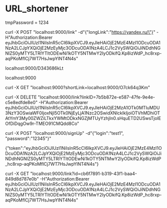 # URL_shortener


tmpPassword = 1234


curl -X POST "localhost:9000/link" -d"{\"longLink\":\"https://yandex.ru/\"}" -H"Authorization:Bearer eyJhbGciOiJIUzI1NiIsInR5cCI6IkpXVCJ9.eyJleHAiOjE2MzE4MzI1ODcuODA1NzA2LCJpYXQiOjE2MzEyMjc3ODcuODA1NzA4LCJ1c2VySWQiOiJiNDdhNGNlZS0yMTY5LTRlYTItODEwNi1kOTY5NTMwY2IyODkifQ.Kp8izWdP_hc8rxp-aqPKoMflCj7WT7HsJwpYlNT4N4s"

localhost:9000/D343686kLt

localhost:9000

curl -X GET "localhost:9000?shortLink=localhost:9000/O7ck64q3Km"

curl -X DELETE "localhost:9000/link?linkID=7b5b872e-e587-47fe-9e4e-c5e8edfde8e0" -H"Authorization:Bearer eyJhbGciOiJIUzI1NiIsInR5cCI6IkpXVCJ9.eyJleHAiOjE2MzA1OTk0MTIuMDU3NzY3OSwiaWF0IjoxNjI5OTk0NjEyLjA1Nzc2OSwidXNlcklkIjoiOTVhMDhiOTAtYmY3My00ZWZiLTkxYWMtODkxNGZjMTUyYzhjIn0.sHquETD2USwsTjoIEOfDiDqgOw9r-TMEO91CMQdd8Co"



curl -X POST "localhost:9000/signUp" -d"{\"login\":\"test1\", \"password\":\"12345\"}"

{"token":"eyJhbGciOiJIUzI1NiIsInR5cCI6IkpXVCJ9.eyJleHAiOjE2MzE4MzI1ODcuODA1NzA2LCJpYXQiOjE2MzEyMjc3ODcuODA1NzA4LCJ1c2VySWQiOiJiNDdhNGNlZS0yMTY5LTRlYTItODEwNi1kOTY5NTMwY2IyODkifQ.Kp8izWdP_hc8rxp-aqPKoMflCj7WT7HsJwpYlNT4N4s"}

curl -X GET "localhost:9000/link?id=cb6f7891-b319-43f1-baa4-849d8d787e0b" -H"Authorization:Bearer eyJhbGciOiJIUzI1NiIsInR5cCI6IkpXVCJ9.eyJleHAiOjE2MzE4MzI1ODcuODA1NzA2LCJpYXQiOjE2MzEyMjc3ODcuODA1NzA4LCJ1c2VySWQiOiJiNDdhNGNlZS0yMTY5LTRlYTItODEwNi1kOTY5NTMwY2IyODkifQ.Kp8izWdP_hc8rxp-aqPKoMflCj7WT7HsJwpYlNT4N4s"
